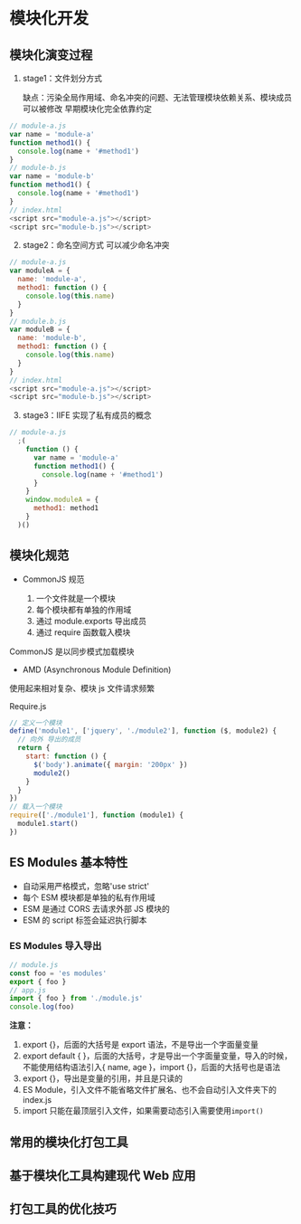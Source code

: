 # 模块化开发

## 模块化演变过程

1. stage1：文件划分方式

   缺点：污染全局作用域、命名冲突的问题、无法管理模块依赖关系、模块成员可以被修改
   早期模块化完全依靠约定

```js
// module-a.js
var name = 'module-a'
function method1() {
  console.log(name + '#method1')
}
// module-b.js
var name = 'module-b'
function method1() {
  console.log(name + '#method1')
}
// index.html
<script src="module-a.js"></script>
<script src="module-b.js"></script>
```

2. stage2：命名空间方式
   可以减少命名冲突

```js
// module-a.js
var moduleA = {
  name: 'module-a',
  method1: function () {
    console.log(this.name)
  }
}
// module.b.js
var moduleB = {
  name: 'module-b',
  method1: function () {
    console.log(this.name)
  }
}
// index.html
<script src="module-a.js"></script>
<script src="module-b.js"></script>
```

3. stage3：IIFE
   实现了私有成员的概念

```js
// module-a.js
  ;(
    function () {
      var name = 'module-a'
      function method1() {
        console.log(name + '#method1')
      }
    }
    window.moduleA = {
      method1: method1
    }
  )()
```

## 模块化规范

- CommonJS 规范

  1. 一个文件就是一个模块
  2. 每个模块都有单独的作用域
  3. 通过 module.exports 导出成员
  4. 通过 require 函数载入模块

CommonJS 是以同步模式加载模块

- AMD (Asynchronous Module Definition)

使用起来相对复杂、模块 js 文件请求频繁

Require.js

```js
// 定义一个模块
define('module1', ['jquery', './module2'], function ($, module2) {
  // 向外 导出的成员
  return {
    start: function () {
      $('body').animate({ margin: '200px' })
      module2()
    }
  }
})
// 载入一个模块
require(['./module1'], function (module1) {
  module1.start()
})
```

## ES Modules 基本特性

- 自动采用严格模式，忽略'use strict'
- 每个 ESM 模块都是单独的私有作用域
- ESM 是通过 CORS 去请求外部 JS 模块的
- ESM 的 script 标签会延迟执行脚本

### ES Modules 导入导出

```js
// module.js
const foo = 'es modules'
export { foo }
// app.js
import { foo } from './module.js'
console.log(foo)
```

**注意：**

1. export {}，后面的大括号是 export 语法，不是导出一个字面量变量
2. export default { }，后面的大括号，才是导出一个字面量变量，导入的时候，不能使用结构语法引入{ name, age }，import {}，后面的大括号也是语法
3. export {}，导出是变量的引用，并且是只读的
4. ES Module，引入文件不能省略文件扩展名、也不会自动引入文件夹下的 index.js
5. import 只能在最顶层引入文件，如果需要动态引入需要使用`import()`

## 常用的模块化打包工具

## 基于模块化工具构建现代 Web 应用

## 打包工具的优化技巧
